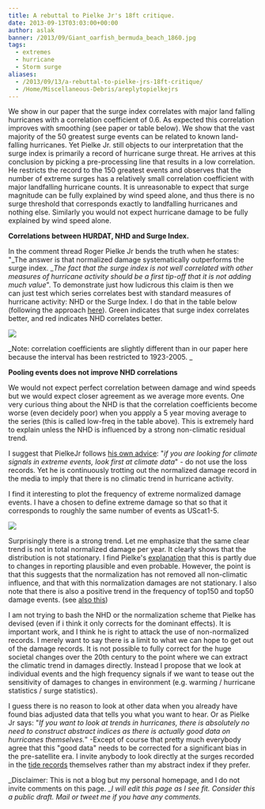 ```yaml
---
title: A rebuttal to Pielke Jr's 18ft critique.
date: 2013-09-13T03:03:00+00:00
author: aslak
banner: /2013/09/Giant_oarfish_bermuda_beach_1860.jpg
tags:
  - extremes
  - hurricane
  - Storm surge
aliases:
  - /2013/09/13/a-rebuttal-to-pielke-jrs-18ft-critique/
  - /Home/Miscellaneous-Debris/areplytopielkejrs
---
```

We show in our paper that the surge index correlates with major land falling hurricanes with a correlation coefficient of 0.6. As expected this correlation improves with smoothing (see paper or table below). We show that the vast majority of the 50 greatest surge events can be related to known land-falling hurricanes. <!--more-->Yet Pielke Jr. still objects to our interpretation that the surge index is primarily a record of hurricane surge threat. He arrives at this conclusion by picking a pre-processing line that results in a low correlation. He restricts the record to the 150 greatest events and observes that the number of extreme surges has a relatively small correlation coefficient with major landfalling hurricane counts. It is unreasonable to expect that surge magnitude can be fully explained by wind speed alone, and thus there is no surge threshold that corresponds exactly to landfalling hurricanes and nothing else. Similarly you would not expect hurricane damage to be fully explained by wind speed alone.

**Correlations between HURDAT, NHD and Surge Index.**

In the comment thread Roger Pielke Jr bends the truth when he states: "_The answer is that normalized damage systematically outperforms the surge index. __The fact that the surge index is not well correlated with other measures of hurricane activity should be a first tip-off that it is not adding much value_". To demonstrate just how ludicrous this claim is then we can just test which series correlates best with standard measures of hurricane activity: NHD or the Surge Index. I do that in the table below (following the approach [here](/Home/PDFs/Announcements/ahomogenousrecordofatlantichurricanesurgethreatsince1923)). Green indicates that surge index correlates better, and red indicates NHD correlates better.

![](/2016/02/PielkeCorrelations.png)

_Note: correlation coefficients are slightly different than in our paper here because the interval has been restricted to 1923-2005. _

**Pooling events does not improve NHD correlations**

We would not expect perfect correlation between damage and wind speeds but we would expect closer agreement as we average more events. One very curious thing about the NHD is that the correlation coefficients become worse (even decidely poor) when you appply a 5 year moving average to the series (this is called low-freq in the table above). This is extremely hard to explain unless the NHD is influenced by a strong non-climatic residual trend.

I suggest that PielkeJr follows [his own advice](http://rogerpielkejr.blogspot.dk/2013/02/noaa-slays-billion-dollar-disaster-meme.html): "_if you are looking for climate signals in extreme events, look first at climate data_" - do not use the loss records. Yet he is continuously trotting out the normalized damage record in the media to imply that there is no climatic trend in hurricane activity.

I find it interesting to plot the frequency of extreme normalized damage events. I have a chosen to define extreme damage so that so that it corresponds to roughly the same number of events as UScat1-5.

![](/2016/02/pielketop150.png)

Surprisingly there is a strong trend. Let me emphasize that the same clear trend is not in total normalized damage per year. It clearly shows that the distribution is not stationary. I find Pielke's [explanation](http://rogerpielkejr.blogspot.dk/2013/03/i-remain-roughly-18-feet-tall.html) that this is partly due to changes in reporting plausible and even probable. However, the point is that this suggests that the normalization has not removed all non-climatic influence, and that with this normalization damages are not stationary. I also note that there is also a positive trend in the frequency of top150 and top50 damage events. (see [also this](/Home/Miscellaneous-Debris/trendsinextremehurricanedamage))

I am not trying to bash the NHD or the normalization scheme that Pielke has devised (even if i think it only corrects for the dominant effects). It is important work, and I think he is right to attack the use of non-normalized records. I merely want to say there is a limit to what we can hope to get out of the damage records. It is not possible to fully correct for the huge societal changes over the 20th century to the point where we can extract the climatic trend in damages directly. Instead I propose that we look at individual events and the high frequency signals if we want to tease out the sensitivity of damages to changes in environment (e.g. warming / hurricane statistics / surge statistics).

I guess there is no reason to look at other data when you already have found bias adjusted data that tells you what you want to hear. Or as Pielke Jr says: "_If you want to look at trends in hurricanes, there is absolutely no need to construct abstract indices as there is actually good data on hurricanes themselves._" -Except of course that pretty much everybody agree that this "good data" needs to be corrected for a significant bias in the pre-satellite era. I invite anybody to look directly at the surges recorded in the [tide records](http://ilikai.soest.hawaii.edu/uhslc/rqds.html) themselves rather than my abstract index if they prefer.

_Disclaimer: This is not a blog but my personal homepage, and I do not invite comments on this page. __I will edit this page as I see fit. Consider this a public draft. Mail or tweet me if you have any comments._
